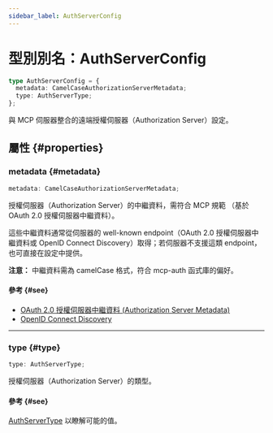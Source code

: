 ```yaml
---
sidebar_label: AuthServerConfig
---
```


# 型別別名：AuthServerConfig

```ts
type AuthServerConfig = {
  metadata: CamelCaseAuthorizationServerMetadata;
  type: AuthServerType;
};
```

與 MCP 伺服器整合的遠端授權伺服器（Authorization Server）設定。

## 屬性 {#properties}

### metadata {#metadata}

```ts
metadata: CamelCaseAuthorizationServerMetadata;
```

授權伺服器（Authorization Server）的中繼資料，需符合 MCP 規範
（基於 OAuth 2.0 授權伺服器中繼資料）。

這些中繼資料通常從伺服器的 well-known endpoint（OAuth 2.0
授權伺服器中繼資料或 OpenID Connect Discovery）取得；若伺服器不支援這類 endpoint，也可直接在設定中提供。

**注意：** 中繼資料需為 camelCase 格式，符合 mcp-auth 函式庫的偏好。

#### 參考 {#see}

 - [OAuth 2.0 授權伺服器中繼資料 (Authorization Server Metadata)](https://datatracker.ietf.org/doc/html/rfc8414)
 - [OpenID Connect Discovery](https://openid.net/specs/openid-connect-discovery-1_0.html)

***

### type {#type}

```ts
type: AuthServerType;
```

授權伺服器（Authorization Server）的類型。

#### 參考 {#see}

[AuthServerType](/references/js/type-aliases/AuthServerType.md) 以瞭解可能的值。
